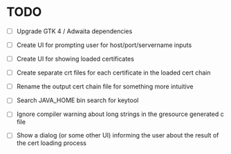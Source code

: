 # TODO

- [ ] Upgrade GTK 4 / Adwaita dependencies
- [ ] Create UI for prompting user for host/port/servername inputs
- [ ] Create UI for showing loaded certificates
- [ ] Create separate crt files for each certificate in the loaded cert chain
- [ ] Rename the output cert chain file for something more intuitive
- [ ] Search JAVA_HOME bin search for keytool
- [ ] Ignore compiler warning about long strings in the gresource generated c file
- [ ] Show a dialog (or some other UI) informing the user about the result of the cert loading process

